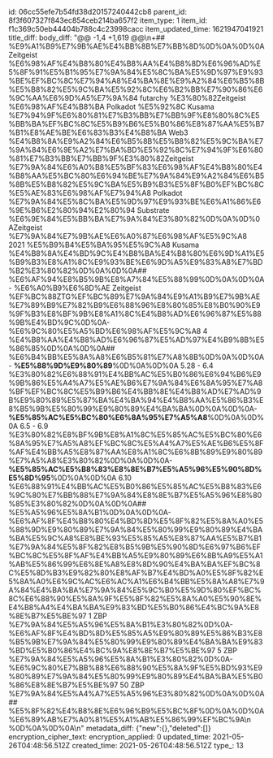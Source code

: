 id: 06cc55efe7b54fd38d20157240442cb8
parent_id: 8f3f607327f843ec854ceb214ba657f2
item_type: 1
item_id: f1c369c50eb44404b788c4c23998cacc
item_updated_time: 1621947041921
title_diff: 
body_diff: "@@ -1,4 +1,619 @@\\n+## %E9%A1%B9%E7%9B%AE%E4%BB%8B%E7%BB%8D%0D%0A%0D%0AZeitgeist %E6%98%AF%E4%B8%80%E4%B8%AA%E4%B8%8D%E6%96%AD%E5%8F%91%E5%B1%95%E7%9A%84%E5%8C%BA%E5%9D%97%E9%93%BE%EF%BC%8C%E7%94%A8%E4%BA%8E%E9%A2%84%E6%B5%8B%E5%B8%82%E5%9C%BA%E5%92%8C%E6%B2%BB%E7%90%86%E6%9C%AA%E6%9D%A5%E7%9A%84 futarchy %E3%80%82Zeitgeist %E6%98%AF%E4%B8%BA Polkadot %E5%92%8C Kusama %E7%94%9F%E6%80%81%E7%B3%BB%E7%BB%9F%E8%80%8C%E5%BB%BA%EF%BC%8C%E5%B9%B6%E5%B0%86%E8%87%AA%E5%B7%B1%E8%AE%BE%E6%83%B3%E4%B8%BA Web3 %E4%B8%8A%E9%A2%84%E6%B5%8B%E5%B8%82%E5%9C%BA%E7%9A%84%E6%9E%A2%E7%BA%BD%E5%92%8C%E7%94%9F%E6%80%81%E7%B3%BB%E7%BB%9F%E3%80%82Zeitgeist %E7%9A%84%E6%A0%B8%E5%BF%83%E6%98%AF%E4%B8%80%E4%B8%AA%E5%BC%80%E6%94%BE%E7%9A%84%E9%A2%84%E6%B5%8B%E5%B8%82%E5%9C%BA%E5%B9%B3%E5%8F%B0%EF%BC%8C%E5%AE%83%E6%98%AF%E7%94%A8 Polkadot %E7%9A%84%E5%8C%BA%E5%9D%97%E9%93%BE%E6%A1%86%E6%9E%B6%E2%80%94%E2%80%94 Substrate %E6%9E%84%E5%BB%BA%E7%9A%84%E3%80%82%0D%0A%0D%0AZeitgeist %E7%9A%84%E7%9B%AE%E6%A0%87%E6%98%AF%E5%9C%A8 2021 %E5%B9%B4%E5%BA%95%E5%9C%A8 Kusama %E4%B8%8A%E4%BD%9C%E4%B8%BA%E4%B8%80%E6%9D%A1%E5%B9%B3%E8%A1%8C%E9%93%BE%E6%9D%A5%E9%83%A8%E7%BD%B2%E3%80%82%0D%0A%0D%0A## %E6%AF%94%E8%B5%9B%E8%A7%84%E5%88%99%0D%0A%0D%0A- %E6%A0%B9%E6%8D%AE Zeitgeist %EF%BC%88ZTG%EF%BC%89%E7%9A%84%E9%A1%B9%E7%9B%AE%E7%89%B9%E7%82%B9%E6%88%96%E8%80%85%E8%B0%90%E9%9F%B3%E8%BF%9B%E8%A1%8C%E4%B8%AD%E6%96%87%E5%88%9B%E4%BD%9C%0D%0A- %E6%9C%80%E5%A5%BD%E6%98%AF%E5%9C%A8 4 %E4%B8%AA%E4%B8%AD%E6%96%87%E5%AD%97%E4%B9%8B%E5%86%85%0D%0A%0D%0A## %E6%B4%BB%E5%8A%A8%E6%B5%81%E7%A8%8B%0D%0A%0D%0A- **%E5%88%9D%E9%80%89**%0D%0A%0D%0A  5.28 - 6.4 %E3%80%82%E6%88%91%E4%BB%AC%E5%B0%86%E6%94%B6%E9%9B%86%E5%A4%A7%E5%AE%B6%E7%9A%84%E6%8A%95%E7%A8%BF%EF%BC%8C%E5%B9%B6%E4%BB%8E%E4%B8%AD%E7%AD%9B%E9%80%89%E5%87%BA%E4%BA%94%E4%B8%AA%E5%86%B3%E8%B5%9B%E5%80%99%E9%80%89%E4%BA%BA%0D%0A%0D%0A- **%E5%85%AC%E5%BC%80%E6%8A%95%E7%A5%A8**%0D%0A%0D%0A  6.5 - 6.9 %E3%80%82%E8%BF%9B%E8%A1%8C%E5%85%AC%E5%BC%80%E6%8A%95%E7%A5%A8%EF%BC%8C%E5%A4%A7%E5%AE%B6%E5%8F%AF%E4%BB%A5%E8%87%AA%E8%A1%8C%E6%8B%89%E9%80%89%E7%A5%A8%E3%80%82%0D%0A%0D%0A- **%E5%85%AC%E5%B8%83%E8%8E%B7%E5%A5%96%E5%90%8D%E5%8D%95**%0D%0A%0D%0A  6.10 %E6%88%91%E4%BB%AC%E5%B0%86%E5%85%AC%E5%B8%83%E6%9C%80%E7%BB%88%E7%9A%84%E8%8E%B7%E5%A5%96%E8%80%85%E3%80%82%0D%0A%0D%0A## %E5%A5%96%E5%8A%B1%0D%0A%0D%0A- %E6%AF%8F%E4%B8%80%E4%BD%8D%E5%8F%82%E5%8A%A0%E5%88%9D%E9%80%89%E7%9A%84%E5%80%99%E9%80%89%E4%BA%BA%E5%9C%A8%E8%BE%93%E5%85%A5%E8%87%AA%E5%B7%B1%E7%9A%84%E5%8F%82%E8%B5%9B%E5%90%8D%E6%97%B6%EF%BC%8C%E5%8F%AF%E4%BB%A5%E9%80%89%E6%8B%A9%E5%A1%AB%E5%86%99%E6%8E%A8%E8%8D%90%E4%BA%BA%EF%BC%8C%E5%8D%B3%E9%82%80%E8%AF%B7%E4%BD%A0%E5%8F%82%E5%8A%A0%E6%9C%AC%E6%AC%A1%E6%B4%BB%E5%8A%A8%E7%9A%84%E4%BA%BA%E7%9A%84%E5%9C%B0%E5%9D%80%EF%BC%8C%E6%88%90%E5%8A%9F%E5%8F%82%E5%8A%A0%E5%90%8E%E4%B8%A4%E4%BA%BA%E9%83%BD%E5%B0%86%E4%BC%9A%E8%8E%B7%E5%BE%97 1 ZBP %E7%9A%84%E5%A5%96%E5%8A%B1%E3%80%82%0D%0A- %E6%AF%8F%E4%BD%8D%E5%85%A5%E9%80%89%E5%86%B3%E8%B5%9B%E7%9A%84%E5%80%99%E9%80%89%E4%BA%BA%E9%83%BD%E5%B0%86%E4%BC%9A%E8%8E%B7%E5%BE%97 5 ZBP %E7%9A%84%E5%A5%96%E5%8A%B1%E3%80%82%0D%0A- %E6%9C%80%E7%BB%88%E6%88%90%E5%8A%9F%E5%BD%93%E9%80%89%E7%9A%84%E5%80%99%E9%80%89%E4%BA%BA%E5%B0%86%E8%8E%B7%E5%BE%97 50 ZBP %E7%9A%84%E5%A4%A7%E5%A5%96%E3%80%82%0D%0A%0D%0A## %E5%8F%82%E4%B8%8E%E6%96%B9%E5%BC%8F%0D%0A%0D%0A%E6%89%AB%E7%A0%81%E5%A1%AB%E5%86%99%EF%BC%9A\\n %0D%0A%0D%0A\\n"
metadata_diff: {"new":{},"deleted":[]}
encryption_cipher_text: 
encryption_applied: 0
updated_time: 2021-05-26T04:48:56.512Z
created_time: 2021-05-26T04:48:56.512Z
type_: 13
